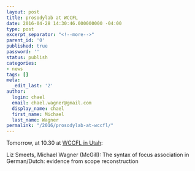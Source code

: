 ```yaml
---
layout: post
title: prosodylab at WCCFL
date: 2016-04-28 14:30:46.000000000 -04:00
type: post
excerpt_separator: "<!--more-->"
parent_id: '0'
published: true
password: ''
status: publish
categories:
- news
tags: []
meta:
  _edit_last: '2'
author:
  login: chael
  email: chael.wagner@gmail.com
  display_name: chael
  first_name: Michael
  last_name: Wagner
permalink: "/2016/prosodylab-at-wccfl/"
---
```

Tomorrow, at 10.30 at [WCCFL in Utah](http://linguistics.utah.edu/news-and-events/WCCFL34.php):

Liz Smeets, Michael Wagner (McGill): The syntax of focus association in German/Dutch: evidence from scope reconstruction

